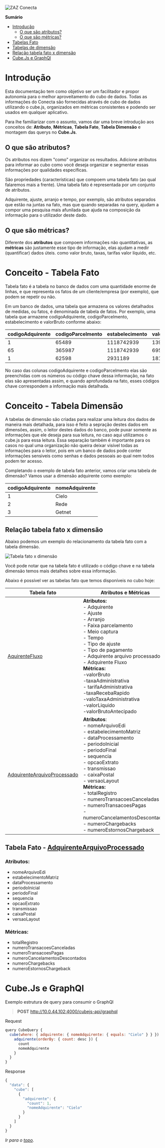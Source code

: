 ![ZAZ Conecta](img/conecta.jpg)

  <summary><strong>Sumário</strong></summary>

  * [Introdução](#introdução)
    * [O que são atributos?](#o-que-são-atributos)
    * [O que são métricas?](#o-que-são-métricas)
  * [Tabelas Fato](#conceito---tabela-fato)
  * [Tabelas de dimensão](#conceito---tabela-dimensão)
  * [Relação tabela fato x dimensão](#relação-tabela-fato-x-dimensão)
  * [Cube.Js e GraphQl](#cubejs-e-graphql)

# Introdução

Esta documentação tem como objetivo ser um facilitador e propor autonomia para o melhor aproveitamento do cubo de dados.
Todas as informações do Conecta são fornecidas através de cubo de dados utilizando o cube.js, organizados em métricas consistentes e podendo ser usados em qualquer aplicativo.

Para lhe familiarizar com o assunto, vamos dar uma breve introdução aos conceitos de: **Atributo**, **Métricas**, **Tabela Fato**, **Tabela Dimensão** e montagem das querys no **Cube.Js**.

## O que são atributos?

Os atributos nos dizem "como" organizar os resultados. Adicione atributos para informar ao cubo como você deseja organizar e segmentar essas informações por qualidades específicas.

São propriedades (características) que compoem uma tabela fato (ao qual falaremos mais a frente). Uma tabela fato é representada por um conjunto de atributos. 

Adquirente, ajuste, arranjo e tempo, por exemplo, são atributos separados que estão na juntas na fato, mas que quando separadas na query, ajudam a compor uma pesquisa mais afunilada que ajuda na composição da informação para o utilizador deste dado.

## O que são métricas?

Diferente dos **atributos** que compoem informações não quantitativas, as **métricas** são justamente esse tipo de informação, elas ajudam a medir (quantificar) dados úteis. como valor bruto, taxas, tarifas valor líquido, etc.

# Conceito - Tabela Fato

Tabela fato é a tabela no banco de dados com uma quantidade enorme de linhas, e que representa os fatos de um cliente/empresa (por exemplo), que podem se repetir ou não.

Em um banco de dados, uma tabela que armazena os valores detalhados de medidas, ou fatos, é denominada de tabela de fatos. Por exemplo, uma tabela que armazene codigoAdquirente, codigoParcelmento, estabelecimento e valorBruto conforme abaixo: 

codigoAdquirente | codigoParcelmento | estabelecimento | valorBruto 
---------------  | ----------------- | --------------- | ----------
1 | 65489 | 1118742939 | 1398.50
65 | 365987 | 1118742939 | 695.64
1 | 62598 | 2931189 |  1810.99

No caso das colunas codigoAdquirente e codigoParcelmento elas são preenchidas com os números ou código chave dessa informação, na fato elas são apresentadas assim, e quando aprofundada na fato, esses códigos chave correspondem a informação mais detalhada.

# Conceito - Tabela Dimensão

A tabelas de dimensão são criadas para realizar uma leitura dos dados de maneira mais detalhada, para isso é feito a sepração destes dados em dimensões, assim, o leitor destes dados do banco, pode puxar somente as informações que ele deseja para sua leitura, no caso aqui utilizamos o cube.js para essa leitura.
Essa separação também é importante para os casos no qual uma organização não queira deixar visível todas as informações para o leitor, pois em um banco de dados pode conter informações sensiveis como senhas e dados pessoais ao qual nem todos podem ter acesso.

Completando o exemplo de tabela fato anterior, vamos criar uma tabela de dimensão? 
Vamos usar a dimensão adquirente como exemplo:

codigoAdquirente | nomeAdquirente 
---------------  | -------------- 
  1 | Cielo
  2 | Rede
  3 | Getnet


## Relação tabela fato x dimensão

Abaixo podemos um exemplo do relacionamento da tabela fato com a tabela dimensão.

![Tabela fato x dimensão](img/fatoedimensaopng.png)

Você pode notar que na tabela fato é utilizado o código chave e na tabela dimensão temos mais detalhes sobre essa informação.

Abaixo é possível ver as tabelas fato que temos disponíveis no cubo hoje:


Tabela fato |    Atributos e Métricas
----------- | ------------------------------------
[AquirenteFluxo](docFatoFluxo.md#introdução) | **Atributos:** <br> - Adquirente <br> - Ajuste <br> - Arranjo <br> - Faixa parcelamento <br> - Meio captura <br> - Tempo <br> - Tipo de ajuste <br> - Tipo de pagamento <br> - Adquirente arquivo processado <br> - Adquirente Fluxo <br> **Métricas:** <br> -valorBruto <br> -taxaAdministrativa <br> - tarifaAdministrativa <br> -taxaRecebaRapido <br> -valoTaxaAdministrativa <br> -valorLiquido <br> -valorBrutoAntecipado
[AdquirenteArquivoProcessado](docFatoArquivoProcessado.md#introdução) | **Atributos**: <br> - nomeArquivoEdi <br> - estabelecimentoMatriz <br> - dataProcessamento <br> - periodoInicial <br> - periodoFinal <br> - sequencia <br> - opcaoExtrato <br> - transmissao <br> - caixaPostal <br> - versaoLayout <br> **Métricas:** <br> - totalRegistro <br> - numeroTransacoesCanceladas <br> - numeroTransacoesPagas <br> - numeroCancelamentosDescontados <br> - numeroChargebacks <br> - numeroEstornosChargeback


## Tabela Fato - [AdquirenteArquivoProcessado](docFatoArquivoProcessado.md#introdução)

### Atributos:
- nomeArquivoEdi
- estabelecimentoMatriz
- dataProcessamento
- periodoInicial
- periodoFinal
- sequencia
- opcaoExtrato
- transmissao
- caixaPostal
- versaoLayout

### Métricas:
- totalRegistro
- numeroTransacoesCanceladas
- numeroTransacoesPagas
- numeroCancelamentosDescontados
- numeroChargebacks
- numeroEstornosChargeback


# Cube.Js e GraphQl

Exemplo estrutura de query para consumir o GraphQl

> **POST** http://10.0.44.102:4000/cubejs-api/graphql 

Request
~~~javascript
query CubeQuery {
  cube(where: { adquirente: { nomeAdquirente: { equals: "Cielo" } } }) {
    adquirente(orderBy: { count: desc }) {
      count
      nomeAdquirente
    }
  }
}
~~~

Response

~~~javascript
{
  "data": {
    "cube": [
      {
        "adquirente": {
          "count": 1,
          "nomeAdquirente": "Cielo"
        }
      }
    ]
  }
}
~~~

_Ir para o [topo](#introdução)._

 <!-- END graphql-markdown -->